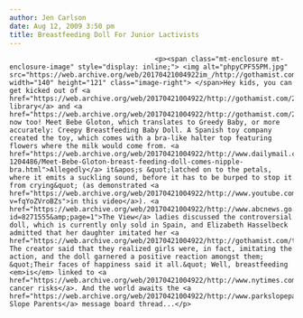 ```yaml
---
author: Jen Carlson
date: Aug 12, 2009 3:50 pm
title: Breastfeeding Doll For Junior Lactivists
---
```


	
										<p><span class="mt-enclosure mt-enclosure-image" style="display: inline;"> <img alt="phpyCPF55PM.jpg" src="https://web.archive.org/web/20170421004922im_/http://gothamist.com/attachments/arts_jen/phpyCPF55PM.jpg" width="140" height="121" class="image-right"> </span>Hey kids, you can get kicked out of <a href="https://web.archive.org/web/20170421004922/http://gothamist.com/2009/03/24/brooklyn_library_apologizes_to_brea.php">the library</a> and <a href="https://web.archive.org/web/20170421004922/http://gothamist.com/2009/07/23/breastfeeding_woman_banished_to_ike.php">IKEA</a> now too! Meet Bebe Gloton, which translates to Greedy Baby, or more accurately: Creepy Breastfeeding Baby Doll. A Spanish toy company created the toy, which comes with a bra-like halter top featuring flowers where the milk would come from. <a href="https://web.archive.org/web/20170421004922/http://www.dailymail.co.uk/news/worldnews/article-1204486/Meet-Bebe-Gloton-breast-feeding-doll-comes-nipple-bra.html">Allegedly</a> it&apos;s &quot;latched on to the petals, where it emits a suckling sound, before it has to be burped to stop it from crying&quot; (as demonstrated <a href="https://web.archive.org/web/20170421004922/http://www.youtube.com/watch?v=fqYoZVroBZs">in this video</a>). <a href="https://web.archive.org/web/20170421004922/http://www.abcnews.go.com/Health/Parenting/story?id=8271555&amp;page=1">The View</a> ladies discussed the controversial doll, which is currently only sold in Spain, and Elizabeth Hasselbeck admitted that her daughter imitated her <a href="https://web.archive.org/web/20170421004922/http://gothamist.com/tags/breastfeeding">breastfeeding</a>. The creator said that they realized girls were, in fact, imitating the action, and the doll garnered a positive reaction amongst them; &quot;Their faces of happiness said it all.&quot; Well, breastfeeding <em>is</em> linked to <a href="https://web.archive.org/web/20170421004922/http://www.nytimes.com/2009/08/11/health/research/11cancer.html">lowering cancer risks</a>. And the world awaits the <a href="https://web.archive.org/web/20170421004922/http://www.parkslopeparents.com/">Park Slope Parents</a> message board thread...</p>					
										
									
				